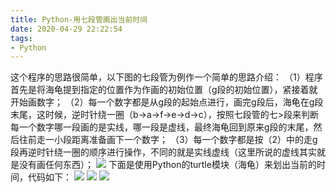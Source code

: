 ```yaml
---
title: Python-用七段管画出当前时间
date: 2020-04-29 22:22:54
tags:
- Python
---
```

这个程序的思路很简单，以下图的七段管为例作一个简单的思路介绍：
（1）程序首先是将海龟提到指定的位置作为作画的初始位置（g段的初始位置），紧接着就开始画数字；
（2）每一个数字都是从g段的起始点进行，画完g段后，海龟在g段末尾，这时候，逆时针绕一圈（b->a->f->e->d->c），按照七段管的七>段来判断每一个数字哪一段画的是实线，哪一段是虚线，最终海龟回到原来g段的末尾，然后往前走一小段距离准备画下一个数字；
（3）每一个数字都是按（2）中的走g段再逆时针绕一圈的顺序进行操作，不同的就是实线虚线（这里所说的虚线其实就是没有画任何东西）；<!--more-->
![](0.JPG)
下面是使用Python的turtle模块（海龟）来划出当前的时间，代码如下：
![](1.JPG)
![](2.JPG)
![](3.JPG)

